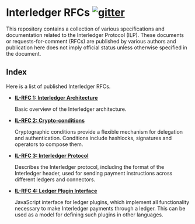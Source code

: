 # Interledger RFCs [![gitter][gitter-img]][gitter-url]

[gitter-img]: https://badges.gitter.im/Join%20Chat.svg
[gitter-url]: https://gitter.im/interledger/Lobby

This repository contains a collection of various specifications and documentation related to the Interledger Protocol (ILP). These documents or requests-for-comment (RFCs) are published by various authors and publication here does not imply official status unless otherwise specified in the document.

## Index

Here is a list of published Interledger RFCs.

* **[IL-RFC 1: Interledger Architecture](0001-interledger-architecture/0001-interledger-architecture.md)**

  Basic overview of the Interledger architecture.

* **[IL-RFC 2: Crypto-conditions](0002-crypto-conditions/0002-crypto-conditions.xml)**

  Cryptographic conditions provide a flexible mechanism for delegation and authentication. Conditions include hashlocks, signatures and operators to compose them.

* **[IL-RFC 3: Interledger Protocol](0003-interledger-protocol/0003-interledger-protocol.md)**

  Describes the Interledger protocol, including the format of the Interledger header, used for sending payment instructions across different ledgers and connectors.

* **[IL-RFC 4: Ledger Plugin Interface](0004-ledger-plugin-interface/0004-ledger-plugin-interface.md)**

  JavaScript interface for ledger plugins, which implement all functionality necessary to make Interledger payments through a ledger. This can be used as a model for defining such plugins in other languages.
